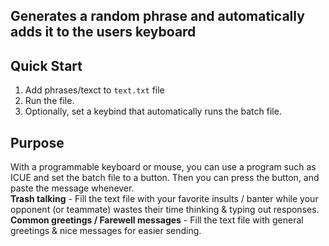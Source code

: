 Generates a random phrase and automatically adds it to the users keyboard
-------------------------------------------------------------------------   

## Quick Start  
1) Add phrases/texct to `text.txt` file  
2) Run the file.   
3) Optionally, set a keybind that automatically runs the batch file.   


## Purpose    
With a programmable keyboard or mouse, you can use a program such as ICUE and set the batch file to a button. Then you can press the button, and paste the message whenever.      
**Trash talking** - Fill the text file with your favorite insults / banter while your opponent (or teammate) wastes their time thinking & typing out responses.    
**Common greetings / Farewell messages** - Fill the text file with general greetings & nice messages for easier sending.    
